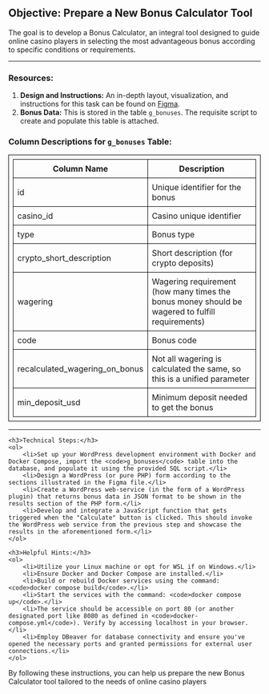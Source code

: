 <!DOCTYPE html>
<html lang="en">
<head>
    <meta charset="UTF-8">
    <meta name="viewport" content="width=device-width, initial-scale=1.0">
    <title>Prepare a New Bonus Calculator Tool</title>
    <style>
        table, th, td {
            border: 1px solid black;
            border-collapse: collapse;
            padding: 8px;
        }
    </style>
</head>
<body>

<h2>Objective: Prepare a New Bonus Calculator Tool</h2>
<p>The goal is to develop a Bonus Calculator, an integral tool designed to guide online casino players in selecting the most advantageous bonus according to specific conditions or requirements.</p>
<hr>

<h3>Resources:</h3>
<ol>
    <li><strong>Design and Instructions:</strong> An in-depth layout, visualization, and instructions for this task can be found on <a href="https://www.figma.com/file/LJ03WKi5RjP40BlqP8NcKn/Task?type=design&node-id=0%3A1&mode=design&t=wFlzcBIjNnM05URD-1">Figma</a>.</li>
    <li><strong>Bonus Data:</strong> This is stored in the table <code>g_bonuses</code>. The requisite script to create and populate this table is attached.</li>
</ol>

<h3>Column Descriptions for <code>g_bonuses</code> Table:</h3>
<table>
    <tr>
        <th>Column Name</th>
        <th>Description</th>
    </tr>
    <tr>
        <td>id</td>
        <td>Unique identifier for the bonus</td>
    </tr>
    <tr>
        <td>casino_id</td>
        <td>Casino unique identifier</td>
    </tr>
    <tr>
        <td>type</td>
        <td>Bonus type</td>
    </tr>
    <tr>
        <td>crypto_short_description</td>
        <td>Short description (for crypto deposits)</td>
    </tr>
    <tr>
        <td>wagering</td>
        <td>Wagering requirement (how many times the bonus money should be wagered to fulfill requirements)</td>
    </tr>
    <tr>
        <td>code</td>
        <td>Bonus code</td>
    </tr>
    <tr>
        <td>recalculated_wagering_on_bonus</td>
        <td>Not all wagering is calculated the same, so this is a unified parameter</td>
    </tr>
    <tr>
        <td>min_deposit_usd</td>
        <td>Minimum deposit needed to get the bonus</td>
    </tr>
</table>
<hr>

    <h3>Technical Steps:</h3>
    <ol>
        <li>Set up your WordPress development environment with Docker and Docker Compose, import the <code>g_bonuses</code> table into the database, and populate it using the provided SQL script.</li>
        <li>Design a WordPress (or pure PHP) form according to the sections illustrated in the Figma file.</li>
        <li>Create a WordPress web-service (in the form of a WordPress plugin) that returns bonus data in JSON format to be shown in the results section of the PHP form.</li>
        <li>Develop and integrate a JavaScript function that gets triggered when the "Calculate" button is clicked. This should invoke the WordPress web service from the previous step and showcase the results in the aforementioned form.</li>
    </ol>

    <h3>Helpful Hints:</h3>
    <ol>
        <li>Utilize your Linux machine or opt for WSL if on Windows.</li>
        <li>Ensure Docker and Docker Compose are installed.</li>
        <li>Build or rebuild Docker services using the command: <code>docker compose build</code>.</li>
        <li>Start the services with the command: <code>docker compose up</code>.</li>
        <li>The service should be accessible on port 80 (or another designated port like 8080 as defined in <code>docker-compose.yml</code>). Verify by accessing localhost in your browser.</li>
        <li>Employ DBeaver for database connectivity and ensure you've opened the necessary ports and granted permissions for external user connections.</li>
    </ol>

<p>By following these instructions, you can help us prepare the new Bonus Calculator tool tailored to the needs of online casino players

